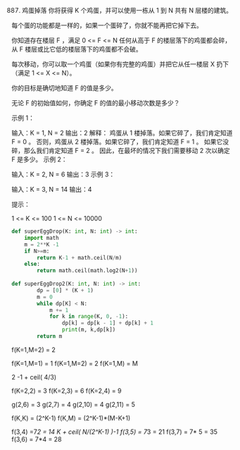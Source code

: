 887. 鸡蛋掉落
你将获得 K 个鸡蛋，并可以使用一栋从 1 到 N  共有 N 层楼的建筑。

每个蛋的功能都是一样的，如果一个蛋碎了，你就不能再把它掉下去。

你知道存在楼层 F ，满足 0 <= F <= N 任何从高于 F 的楼层落下的鸡蛋都会碎，从 F 楼层或比它低的楼层落下的鸡蛋都不会破。

每次移动，你可以取一个鸡蛋（如果你有完整的鸡蛋）并把它从任一楼层 X 扔下（满足 1 <= X <= N）。

你的目标是确切地知道 F 的值是多少。

无论 F 的初始值如何，你确定 F 的值的最小移动次数是多少？

 

示例 1：

输入：K = 1, N = 2
输出：2
解释：
鸡蛋从 1 楼掉落。如果它碎了，我们肯定知道 F = 0 。
否则，鸡蛋从 2 楼掉落。如果它碎了，我们肯定知道 F = 1 。
如果它没碎，那么我们肯定知道 F = 2 。
因此，在最坏的情况下我们需要移动 2 次以确定 F 是多少。
示例 2：

输入：K = 2, N = 6
输出：3
示例 3：

输入：K = 3, N = 14
输出：4
 

提示：

1 <= K <= 100
1 <= N <= 10000


``` python
def superEggDrop(K: int, N: int) -> int:
	import math
	m = 2**K -1
	if N>=m:
		return K-1 + math.ceil(N/m)
	else:
		return math.ceil(math.log2(N+1))
		
def superEggDrop2(K: int, N: int) -> int:
        dp = [0] * (K + 1)
        m = 0
        while dp[K] < N:
            m += 1
            for k in range(K, 0, -1):                
                dp[k] = dp[k - 1] + dp[k] + 1
                print(m, k,dp[k])
        return m
```


f(K=1,M=2) = 2

f(K=1,M=1) = 1
f(K=1,M=2) = 2
f(K=1,M) = M

2 -1 + ceil( 4/3)

f(K=2,2) = 3
f(K=2,3) = 6
f(K=2,4) = 9


g(2,6) = 3
g(2,7) = 4
g(2,10) = 4
g(2,11) = 5

f(K,K) = (2^K-1)
f(K,M) = (2^K-1)*(M-K+1)

f(3,4) =7*2 = 14
 K + ceil( N/(2^K-1) )-1
f(3,5) = 7*3 = 21
f(3,7) = 7* 5 = 35
f(3,6) = 7*4 = 28
